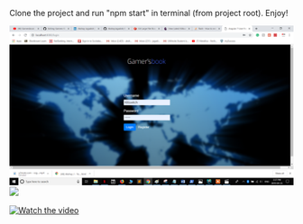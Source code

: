 Clone the project and run "npm start" in terminal (from project root).
Enjoy!

<img src="https://raw.githubusercontent.com/AkshayJagadish/GamersBook/master/GamersBook/Screenshot%20(43).png">

<img src="https://raw.githubusercontent.com/AkshayJagadish/Gamers-Book/master/Screenshot%20(136).png">

[![Watch the video](https://raw.githubusercontent.com/AkshayJagadish/Gamers-Book/master/Screenshot%20(43d).png)](https://youtu.be/byRV5OXyNc8)
